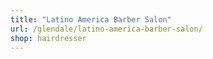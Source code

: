 ```yaml
---
title: "Latino America Barber Salon"
url: /glendale/latino-america-barber-salon/
shop: hairdresser
---
```

